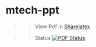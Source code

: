 # mtech-ppt

>> View Pdf in [Sharelatex](https://www.sharelatex.com/github/repos/sudhargk/mtech-ppt/builds/latest/output.pdf) 

>> Status [![PDF Status](https://www.sharelatex.com/github/repos/sudhargk/mtech-ppt/builds/latest/badge.svg)](https://www.sharelatex.com/github/repos/sudhargk/video-annotator/builds/latest/output.pdf) 
